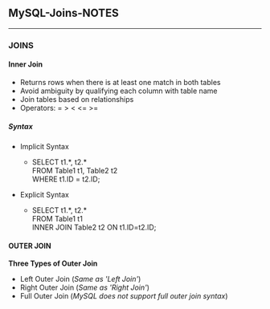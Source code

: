 ## MySQL-Joins-NOTES
***

### JOINS

#### Inner Join

- Returns rows when there is at least one match in both tables
- Avoid ambiguity by qualifying each column with table name
- Join tables based on relationships
- Operators: = > < <= >=

##### Syntax 

- Implicit Syntax
  - SELECT t1.*, t2.\*\
   FROM Table1 t1, Table2 t2\
   WHERE t1.ID = t2.ID;

- Explicit Syntax
  - SELECT t1.*, t2.\*\
   FROM Table1 t1\
   INNER JOIN Table2 t2 ON t1.ID=t2.ID;


#### OUTER JOIN


**Three Types of Outer Join**

- Left Outer Join (*Same as 'Left Join'*)
- Right Outer Join (*Same as 'Right Join'*)
- Full Outer Join (*MySQL does not support full outer join syntax*)





































